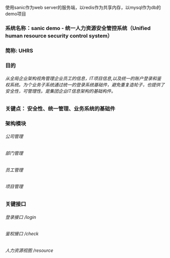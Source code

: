 使用sanic作为web server的服务端，以redis作为共享内存，以mysql作为db的demo项目
### 系统名称：sanic demo - 统一人力资源安全管控系统（Unified human resource security control system）
 
### 简称: UHRS

### 目的
###### 从全局企业架构视角管理企业员工的信息，IT项目信息,以及统一的账户登录和鉴权系统。为个业务子系统通过统一的登录系统基础件，避免重复造轮子，也提供了安全性，可管理性。是集团企业IT信息架构的基础构件。

### 关键点： 安全性、统一管理、业务系统的基础件

### 架构模块
###### 公司管理
###### 部门管理
###### 员工管理
###### 项目管理

### 关键接口
###### 登录接口 /login
###### 鉴权接口 /check
###### 人力资源视图 /resource


